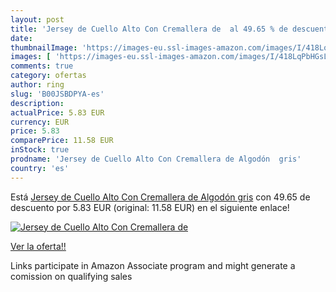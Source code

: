 ```yaml
---
layout: post
title: 'Jersey de Cuello Alto Con Cremallera de  al 49.65 % de descuento'
date: 
thumbnailImage: 'https://images-eu.ssl-images-amazon.com/images/I/418LqPbHGsL._SL200_.jpg'
images: [ 'https://images-eu.ssl-images-amazon.com/images/I/418LqPbHGsL._SL200_.jpg' ]
comments: true
category: ofertas
author: ring
slug: 'B00JSBDPYA-es'
description:
actualPrice: 5.83 EUR
currency: EUR
price: 5.83
comparePrice: 11.58 EUR
inStock: true
prodname: 'Jersey de Cuello Alto Con Cremallera de Algodón  gris'
country: 'es'
---
```


Está [Jersey de Cuello Alto Con Cremallera de Algodón  gris](https://www.amazon.es/dp/B00JSBDPYA/?tag=tolees-21) con 49.65 de descuento por 5.83 EUR (original: 11.58 EUR) en el siguiente enlace!

[![Jersey de Cuello Alto Con Cremallera de ](https://images-eu.ssl-images-amazon.com/images/I/418LqPbHGsL._SL200_.jpg)](https://www.amazon.es/dp/B00JSBDPYA/?tag=tolees-21)

[Ver la oferta!!](https://www.amazon.es/dp/B00JSBDPYA/?tag=tolees-21)

Links participate in Amazon Associate program and might generate a comission on qualifying sales


